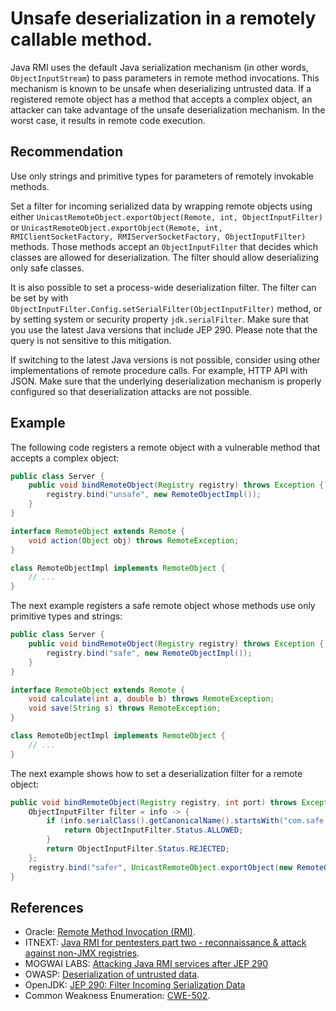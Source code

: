 # Unsafe deserialization in a remotely callable method.
Java RMI uses the default Java serialization mechanism (in other words, `ObjectInputStream`) to pass parameters in remote method invocations. This mechanism is known to be unsafe when deserializing untrusted data. If a registered remote object has a method that accepts a complex object, an attacker can take advantage of the unsafe deserialization mechanism. In the worst case, it results in remote code execution.


## Recommendation
Use only strings and primitive types for parameters of remotely invokable methods.

Set a filter for incoming serialized data by wrapping remote objects using either `UnicastRemoteObject.exportObject(Remote, int, ObjectInputFilter)` or `UnicastRemoteObject.exportObject(Remote, int, RMIClientSocketFactory, RMIServerSocketFactory, ObjectInputFilter)` methods. Those methods accept an `ObjectInputFilter` that decides which classes are allowed for deserialization. The filter should allow deserializing only safe classes.

It is also possible to set a process-wide deserialization filter. The filter can be set by with `ObjectInputFilter.Config.setSerialFilter(ObjectInputFilter)` method, or by setting system or security property `jdk.serialFilter`. Make sure that you use the latest Java versions that include JEP 290. Please note that the query is not sensitive to this mitigation.

If switching to the latest Java versions is not possible, consider using other implementations of remote procedure calls. For example, HTTP API with JSON. Make sure that the underlying deserialization mechanism is properly configured so that deserialization attacks are not possible.


## Example
The following code registers a remote object with a vulnerable method that accepts a complex object:


```java
public class Server {
    public void bindRemoteObject(Registry registry) throws Exception {
        registry.bind("unsafe", new RemoteObjectImpl());
    }
}

interface RemoteObject extends Remote {
    void action(Object obj) throws RemoteException;
}

class RemoteObjectImpl implements RemoteObject {
    // ...
}
```
The next example registers a safe remote object whose methods use only primitive types and strings:


```java
public class Server {
    public void bindRemoteObject(Registry registry) throws Exception {
        registry.bind("safe", new RemoteObjectImpl());
    }
}

interface RemoteObject extends Remote {
    void calculate(int a, double b) throws RemoteException;
    void save(String s) throws RemoteException;
}

class RemoteObjectImpl implements RemoteObject {
    // ...
}
```
The next example shows how to set a deserialization filter for a remote object:


```java
public void bindRemoteObject(Registry registry, int port) throws Exception {
    ObjectInputFilter filter = info -> {
        if (info.serialClass().getCanonicalName().startsWith("com.safe.package.")) {
            return ObjectInputFilter.Status.ALLOWED;
        }
        return ObjectInputFilter.Status.REJECTED;
    };
    registry.bind("safer", UnicastRemoteObject.exportObject(new RemoteObjectImpl(), port, filter));
}

```

## References
* Oracle: [Remote Method Invocation (RMI)](https://www.oracle.com/java/technologies/javase/remote-method-invocation-home.html).
* ITNEXT: [Java RMI for pentesters part two - reconnaissance &amp; attack against non-JMX registries](https://itnext.io/java-rmi-for-pentesters-part-two-reconnaissance-attack-against-non-jmx-registries-187a6561314d).
* MOGWAI LABS: [Attacking Java RMI services after JEP 290](https://mogwailabs.de/en/blog/2019/03/attacking-java-rmi-services-after-jep-290)
* OWASP: [Deserialization of untrusted data](https://www.owasp.org/index.php/Deserialization_of_untrusted_data).
* OpenJDK: [JEP 290: Filter Incoming Serialization Data](https://openjdk.java.net/jeps/290)
* Common Weakness Enumeration: [CWE-502](https://cwe.mitre.org/data/definitions/502.html).
